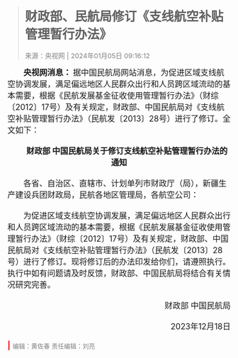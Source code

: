 
># 财政部、民航局修订《支线航空补贴管理暂行办法》
><span style="color:grey;font-size:15px">来源：央视网 | 2024年01月05日 09:16:12</span><br>

<span style="font-size:18px; font-weight:bold">&emsp;&emsp;央视网消息：</span>
<span style="font-size:18px">据中国民航局网站消息，为促进区域支线航空协调发展，满足偏远地区人民群众出行和人员跨区域流动的基本需要，根据《民航发展基金征收使用管理暂行办法》（财综〔2012〕17号）及有关规定，财政部、中国民航局对《支线航空补贴管理暂行办法》（民航发〔2013〕28号）进行了修订。全文如下：<br><br>
<span style="display:block;font-size:18px; text-align:center; font-weight:bold">&emsp;&emsp;财政部 中国民航局关于修订支线航空补贴管理暂行办法的通知<br><br></span>
&emsp;&emsp;各省、自治区、直辖市、计划单列市财政厅（局），新疆生产建设兵团财政局，民航各地区管理局，各航空公司：<br><br>
&emsp;&emsp;为促进区域支线航空协调发展，满足偏远地区人民群众出行和人员跨区域流动的基本需要，根据《民航发展基金征收使用管理暂行办法》（财综〔2012〕17号）及有关规定，财政部、中国民航局对《支线航空补贴管理暂行办法》（民航发〔2013〕28号）进行了修订。现将修订后的办法印发给你们，请遵照执行。执行中如有问题请及时反馈，财政部、中国民航局将结合有关情况研究完善。 <br><br>
<span style="display:block;font-size:18px; text-align:right">财政部 中国民航局<br><br></span>
<span style="display:block;font-size:18px; text-align:right">2023年12月18日<br><br></span>
<span style="color:red;font-weight:bold">|</span>
<span style="color:grey;font-size:14px">编辑：黄佐春 责任编辑：刘亮</span>